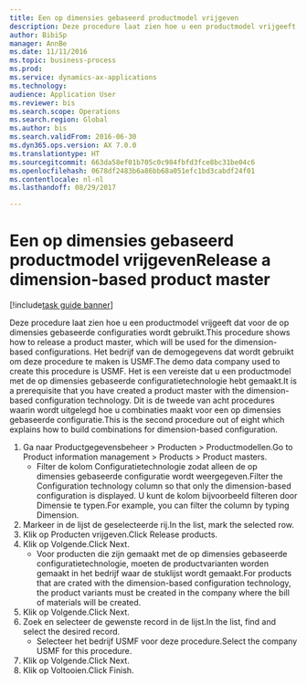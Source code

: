 ```yaml
--- 
title: Een op dimensies gebaseerd productmodel vrijgeven
description: Deze procedure laat zien hoe u een productmodel vrijgeeft dat voor de op dimensies gebaseerde configuraties wordt gebruikt.
author: BibiSp
manager: AnnBe
ms.date: 11/11/2016
ms.topic: business-process
ms.prod: 
ms.service: dynamics-ax-applications
ms.technology: 
audience: Application User
ms.reviewer: bis
ms.search.scope: Operations
ms.search.region: Global
ms.author: bis
ms.search.validFrom: 2016-06-30
ms.dyn365.ops.version: AX 7.0.0
ms.translationtype: HT
ms.sourcegitcommit: 663da58ef01b705c0c984fbfd3fce8bc31be04c6
ms.openlocfilehash: 0678df2483b6a86bb68a051efc1bd3cabdf24f01
ms.contentlocale: nl-nl
ms.lasthandoff: 08/29/2017

---
```

# <a name="release-a-dimension-based-product-master"></a><span data-ttu-id="5cd0d-103">Een op dimensies gebaseerd productmodel vrijgeven</span><span class="sxs-lookup"><span data-stu-id="5cd0d-103">Release a dimension-based product master</span></span>

[!include[task guide banner](../../includes/task-guide-banner.md)]

<span data-ttu-id="5cd0d-104">Deze procedure laat zien hoe u een productmodel vrijgeeft dat voor de op dimensies gebaseerde configuraties wordt gebruikt.</span><span class="sxs-lookup"><span data-stu-id="5cd0d-104">This procedure shows how to release a product master, which will be used for the dimension-based configurations.</span></span> <span data-ttu-id="5cd0d-105">Het bedrijf van de demogegevens dat wordt gebruikt om deze procedure te maken is USMF.</span><span class="sxs-lookup"><span data-stu-id="5cd0d-105">The demo data company used to create this procedure is USMF.</span></span> <span data-ttu-id="5cd0d-106">Het is een vereiste dat u een productmodel met de op dimensies gebaseerde configuratietechnologie hebt gemaakt.</span><span class="sxs-lookup"><span data-stu-id="5cd0d-106">It is a prerequisite that you have created a product master with the dimension-based configuration technology.</span></span> <span data-ttu-id="5cd0d-107">Dit is de tweede van acht procedures waarin wordt uitgelegd hoe u combinaties maakt voor een op dimensies gebaseerde configuratie.</span><span class="sxs-lookup"><span data-stu-id="5cd0d-107">This is the second procedure out of eight which explains how to build combinations for dimension-based configuration.</span></span>

1. <span data-ttu-id="5cd0d-108">Ga naar Productgegevensbeheer > Producten > Productmodellen.</span><span class="sxs-lookup"><span data-stu-id="5cd0d-108">Go to Product information management > Products > Product masters.</span></span>
    * <span data-ttu-id="5cd0d-109">Filter de kolom Configuratietechnologie zodat alleen de op dimensies gebaseerde configuratie wordt weergegeven.</span><span class="sxs-lookup"><span data-stu-id="5cd0d-109">Filter the Configuration technology column so that only the dimension-based configuration is displayed.</span></span> <span data-ttu-id="5cd0d-110">U kunt de kolom bijvoorbeeld filteren door Dimensie te typen.</span><span class="sxs-lookup"><span data-stu-id="5cd0d-110">For example, you can filter the column by typing Dimension.</span></span>    
2. <span data-ttu-id="5cd0d-111">Markeer in de lijst de geselecteerde rij.</span><span class="sxs-lookup"><span data-stu-id="5cd0d-111">In the list, mark the selected row.</span></span>
3. <span data-ttu-id="5cd0d-112">Klik op Producten vrijgeven.</span><span class="sxs-lookup"><span data-stu-id="5cd0d-112">Click Release products.</span></span>
4. <span data-ttu-id="5cd0d-113">Klik op Volgende.</span><span class="sxs-lookup"><span data-stu-id="5cd0d-113">Click Next.</span></span>
    * <span data-ttu-id="5cd0d-114">Voor producten die zijn gemaakt met de op dimensies gebaseerde configuratietechnologie, moeten de productvarianten worden gemaakt in het bedrijf waar de stuklijst wordt gemaakt.</span><span class="sxs-lookup"><span data-stu-id="5cd0d-114">For products that are crated with the dimension-based configuration technology, the product variants must be created in the company where the bill of materials will be created.</span></span>  
5. <span data-ttu-id="5cd0d-115">Klik op Volgende.</span><span class="sxs-lookup"><span data-stu-id="5cd0d-115">Click Next.</span></span>
6. <span data-ttu-id="5cd0d-116">Zoek en selecteer de gewenste record in de lijst.</span><span class="sxs-lookup"><span data-stu-id="5cd0d-116">In the list, find and select the desired record.</span></span>
    * <span data-ttu-id="5cd0d-117">Selecteer het bedrijf USMF voor deze procedure.</span><span class="sxs-lookup"><span data-stu-id="5cd0d-117">Select the company USMF for this procedure.</span></span>  
7. <span data-ttu-id="5cd0d-118">Klik op Volgende.</span><span class="sxs-lookup"><span data-stu-id="5cd0d-118">Click Next.</span></span>
8. <span data-ttu-id="5cd0d-119">Klik op Voltooien.</span><span class="sxs-lookup"><span data-stu-id="5cd0d-119">Click Finish.</span></span>


